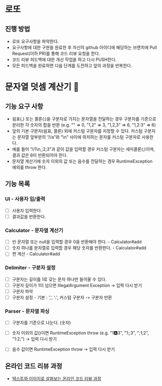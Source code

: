 # 로또
## 진행 방법
* 로또 요구사항을 파악한다.
* 요구사항에 대한 구현을 완료한 후 자신의 github 아이디에 해당하는 브랜치에 Pull Request(이하 PR)를 통해 코드 리뷰 요청을 한다.
* 코드 리뷰 피드백에 대한 개선 작업을 하고 다시 PUSH한다.
* 모든 피드백을 완료하면 다음 단계를 도전하고 앞의 과정을 반복한다.

# 문자열 덧셈 계산기 🧮
## 기능 요구 사항
- 쉼표(,) 또는 콜론(:)을 구분자로 가지는 문자열을 전달하는 경우 구분자를 기준으로 분리한 각 숫자의 합을 반환 (e.g. "" => 0, "1,2" => 3, "1,2,3" => 6, "1,2:3" => 6)
- 앞의 기본 구분자(쉼표, 콜론) 외에 커스텀 구분자를 지정할 수 있다. 커스텀 구분자는 문자열 앞부분의 “//a”와 “\n” 사이에 위치하는 문자를 커스텀 구분자로 사용한다.
- 예를 들어 “//1\n,;2;3”과 같이 값을 입력할 경우 커스텀 구분자는 세미콜론(;)이며, 결과 값은 6이 반환되어야 한다.
- 문자열 계산기에 숫자 이외의 값 또는 음수를 전달하는 경우 RuntimeException 예외를 throw 한다.


## 기능 목록
### UI - 사용자 입/출력
- [ ] 사용자 입력한다. 
- [ ] 결과값을 반환한다.

### Calculator - 문자열 계산기
- [ ] 빈 문자열 또는 null을 입력할 경우 0을 반환해야 한다. - Calculator#add
- [ ] 숫자 하나를 문자열로 입력할 경우 해당 숫자를 반환한다. - Calculator#add
- [ ] 찐 계산 - Calculator#add

### Delimiter - 구분자 설정
- [ ] 구분자는 길이를 1로 갖는 문자 하나만 들어올 수 있다.
- [ ] 구분자 길이가 1이 넘으면 IllegalArgument Exception -> 입력 다시 받기
- [ ] 구분자 파악 
- [ ] 구분자 설정 - 기본 : ',', ':', 커스텀 구분자
  -> 구분자 반환

### Parser - 문자열 파싱
- [ ] 구분자를 기준으로 나눈다. (숫자)
- [ ] 숫자 이외의 값()이면 RuntimeException throw (e.g. "1:a:3", "1;;3", ";1;2", "1:2;") -> 입력 다시 받기
- [ ] 음수 값이면 RuntimeException throw -> 입력 다시 받기


## 온라인 코드 리뷰 과정
* [텍스트와 이미지로 살펴보는 온라인 코드 리뷰 과정](https://github.com/next-step/nextstep-docs/tree/master/codereview)